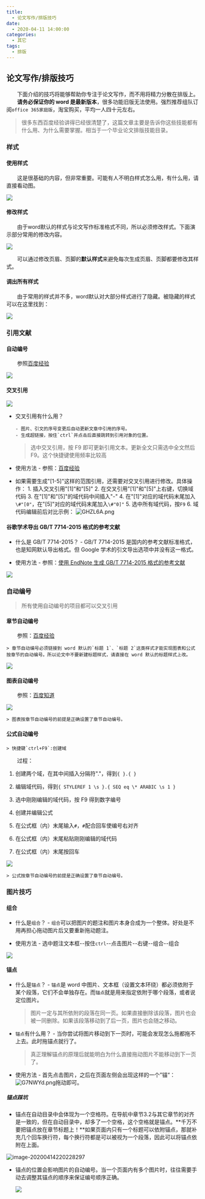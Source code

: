 ```yaml
---
title: 
  - 论文写作/排版技巧
date: 
  - 2020-04-11 14:00:00
categories: 
  - 其它
tags:
  - 排版
---
```


## 论文写作/排版技巧

&emsp;&emsp;下面介绍的技巧将能够帮助你专注于论文写作，而不用将精力分散在排版上。
&emsp;&emsp;**请务必保证你的 word 是最新版本**，很多功能旧版无法使用。强烈推荐组队订阅`office 365家庭版`，淘宝购买，平均一人四十元左右。

> 很多东西百度经验讲得已经很清楚了，这篇文章主要是告诉你这些技能都有什么用、为什么需要掌握。相当于一个毕业论文排版技能目录。



### 样式

#### 使用样式

&emsp;&emsp;这是很基础的内容，但非常重要。可能有人不明白样式怎么用，有什么用，请直接看动图。

![](http://qiniu.zkytech.top/动画.gif)

#### 修改样式

&emsp;&emsp;由于word默认的样式与论文写作标准格式不同，所以必须修改样式。下面演示部分常用的修改内容。

![](http://qiniu.zkytech.top/动画(1).gif)

&emsp;&emsp;可以通过修改页眉、页脚的**默认样式**来避免每次生成页眉、页脚都要修改其样式。

#### 调出所有样式

&emsp;&emsp;由于常用的样式并不多，word默认对大部分样式进行了隐藏。被隐藏的样式可以在这里找到：

![](http://qiniu.zkytech.top/动画(2).gif)

### 引用文献

#### 自动编号

&emsp;&emsp;参照[百度经验](https://jingyan.baidu.com/article/4e5b3e1952739291901e2495.html)

![](http://qiniu.zkytech.top/动画(5).gif)

#### 交叉引用

![](http://qiniu.zkytech.top/动画(4).gif)

- 交叉引用有什么用？

      - 图片、引文的序号变更后自动更新文章中引用的序号。
      - 生成超链接，按住`ctrl`并点击后直接跳转到引用对象的位置。

  > 选中交叉引用，按 F9 即可更新引用文本。更新全文只需选中全文然后 F9。这个快捷键使用频率比较高

- 使用方法 - 参照：[百度经验](https://jingyan.baidu.com/article/8065f87fce381e623024982b.html) 
  
- 如果需要生成"[1-5]"这样的范围引用，还需要对交叉引用进行修改。具体操作： 1. 插入交叉引用"[1]“和”[5]" 2. 在交叉引用"[1]"和"[5]"上右键，切换域代码 3. 在"[1]"和"[5]"的域代码中间插入"-" 4. 在"[1]"对应的域代码末尾加入`\#"[0"`，在"[5]"对应的域代码末尾加入`\#"0]"` 5. 选中所有域代码，按`F9` 6. 域代码编辑前后对比示例：
  ![GHZL6A.png](http://qiniu.zkytech.top/GHZL6A.png)

#### 谷歌学术导出 GB/T 7714-2015 格式的参考文献

- 什么是 GB/T 7714-2015？ - GB/T 7714-2015 是国内的参考文献标准格式，也是知网默认导出格式。但 Google 学术的引文导出选项中并没有这一格式。

- 使用方法 - 参照：[使用 EndNote 生成 GB/T 7714-2015 格式的参考文献](https://www.jianshu.com/p/5d1b8eccc4bf)

![](http://qiniu.zkytech.top/动画(10).gif)

### 自动编号

> 所有使用自动编号的项目都可以交叉引用

#### 章节自动编号

&emsp;&emsp;参照：[百度经验](https://jingyan.baidu.com/article/48b558e37e1b193f38c09a92.html)

	> 章节自动编号必须链接到 word 默认的`标题 1`、`标题 2`这类样式才能实现图表和公式按章节的自动编号。所以论文中不要新建标题样式，请直接在 word 默认的标题样式上改。
![](http://qiniu.zkytech.top/动画(6).gif)

#### 图表自动编号

&emsp;&emsp;参照：[百度知道](https://zhidao.baidu.com/question/2057300690408296267.html)

![](http://qiniu.zkytech.top/动画(8).gif)

	> 图表按章节自动编号的前提是正确设置了章节自动编号。

#### 公式自动编号

	> 快捷键`ctrl+F9`:创建域

&emsp;&emsp;过程：

1. 创建两个域，在其中间插入分隔符"."，得到`{ }.{ }`

2. 编辑域代码，得到`{ STYLEREF 1 \s }.{ SEQ eq \* ARABIC \s 1 }`

3. 选中刚刚编辑的域代码，按 F9 得到数字编号

4. 创建并编辑公式

5. 在公式框（内）末尾输入`#`，`#`配合回车使编号右对齐

6. 在公式框（内）末尾粘贴刚刚编辑的域代码

7. 在公式框（内）末尾按回车
   

![](http://qiniu.zkytech.top/动画(7).gif)
	
	> 公式按章节自动编号的前提是正确设置了章节自动编号。


### 图片技巧

#### 组合

- 什么是`组合`？ - `组合`可以把图片的题注和图片本身合成为一个整体。好处是不用再担心拖动图片后又要重新拖动题注。

- 使用方法 - 选中题注文本框--按住`ctrl`--点击图片--右键--组合--组合

![](http://qiniu.zkytech.top/动画(3).gif)


#### 锚点

- 什么是`锚点`？ - `锚点`是 word 中图片、文本框（设置文本环绕）都必须依附于某个段落，它们不会单独存在。而`锚点`就是用来指定依附于哪个段落，或者说定位图片。

	> 图片一定与其所依附的段落在同一页。如果直接删除该段落，图片也会被一同删除。如果该段落移动到了后一页，图片也会随之移动。

- `锚点`有什么用？ - 当你尝试将图片移动到下一页时，可能会发现怎么拖都拖不上去。此时拖锚点就行了。 
	
	> 真正理解锚点的原理后就能明白为什么直接拖动图片不能移动到下一页了。

- 使用方法 - 首先点击图片，之后在页面左侧会出现这样的一个”锚“：![G7NWYd.png](http://qiniu.zkytech.top/G7NWYd.png)拖动即可。

##### 锚点踩坑

- 锚点在自动目录中会体现为一个空格符。在导航中章节3.2与其它章节的对齐是一致的，但在自动目录中，却多了一个空格，这个空格就是锚点。**千万不要把锚点放在章节标题上！**如果页面内只有一个标题可以依附锚点，那就补充几个回车换行符，每个换行符都是可以被视为一个段落，因此可以将锚点依附在上面。

![image-20200414220228297](http://qiniu.zkytech.top/image-20200414220228297.png)

- 锚点的位置会影响图片的自动编号。当一个页面内有多个图片时，往往需要手动去调整其锚点的顺序来保证编号顺序正确。

  ![](http://qiniu.zkytech.top/动画(9).gif)